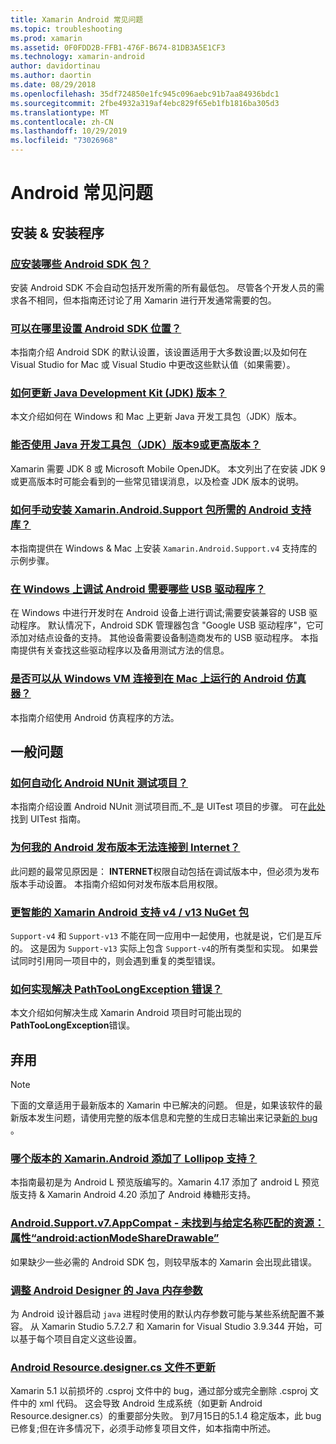 ```yaml
---
title: Xamarin Android 常见问题
ms.topic: troubleshooting
ms.prod: xamarin
ms.assetid: 0F0FDD2B-FFB1-476F-B674-81DB3A5E1CF3
ms.technology: xamarin-android
author: davidortinau
ms.author: daortin
ms.date: 08/29/2018
ms.openlocfilehash: 35df724850e1fc945c096aebc91b7aa84936bdc1
ms.sourcegitcommit: 2fbe4932a319af4ebc829f65eb1fb1816ba305d3
ms.translationtype: MT
ms.contentlocale: zh-CN
ms.lasthandoff: 10/29/2019
ms.locfileid: "73026968"
---
```

# <a name="android-frequently-asked-questions"></a>Android 常见问题

## <a name="installation--setup"></a>安装 & 安装程序

### <a name="which-android-sdk-packages-should-i-installinstall-android-sdk-packagesmd"></a>[应安装哪些 Android SDK 包？](install-android-sdk-packages.md)

安装 Android SDK 不会自动包括开发所需的所有最低包。 尽管各个开发人员的需求各不相同，但本指南还讨论了用 Xamarin 进行开发通常需要的包。

### <a name="where-can-i-set-my-android-sdk-locationsandroid-sdk-locationmd"></a>[可以在哪里设置 Android SDK 位置？](android-sdk-location.md)

本指南介绍 Android SDK 的默认设置，该设置适用于大多数设置;以及如何在 Visual Studio for Mac 或 Visual Studio 中更改这些默认值（如果需要）。

### <a name="how-do-i-update-the-java-development-kit-jdk-versionupdate-jdkmd"></a>[如何更新 Java Development Kit (JDK) 版本？](update-jdk.md)

本文介绍如何在 Windows 和 Mac 上更新 Java 开发工具包（JDK）版本。

### <a name="can-i-use-java-development-kit-jdk-version-9-or-laterjdk9-errorsmd"></a>[能否使用 Java 开发工具包（JDK）版本9或更高版本？](jdk9-errors.md)

Xamarin 需要 JDK 8 或 Microsoft Mobile OpenJDK。 本文列出了在安装 JDK 9 或更高版本时可能会看到的一些常见错误消息，以及检查 JDK 版本的说明。

### <a name="how-can-i-manually-install-the-android-support-libraries-required-by-the-xamarinandroidsupport-packagesinstall-android-support-librarymd"></a>[如何手动安装 Xamarin.Android.Support 包所需的 Android 支持库？](install-android-support-library.md)

本指南提供在 Windows & Mac 上安装 `Xamarin.Android.Support.v4` 支持库的示例步骤。

### <a name="what-usb-drivers-do-i-need-to-debug-android-on-windowsandroid-drivers-debug-windowsmd"></a>[在 Windows 上调试 Android 需要哪些 USB 驱动程序？](android-drivers-debug-windows.md)

在 Windows 中进行开发时在 Android 设备上进行调试;需要安装兼容的 USB 驱动程序。 默认情况下，Android SDK 管理器包含 "Google USB 驱动程序"，它可添加对结点设备的支持。
其他设备需要设备制造商发布的 USB 驱动程序。 本指南提供有关查找这些驱动程序以及备用测试方法的信息。

### <a name="is-it-possible-to-connect-to-android-emulators-running-on-a-mac-from-a-windows-vmconnect-android-emulator-mac-windowsmd"></a>[是否可以从 Windows VM 连接到在 Mac 上运行的 Android 仿真器？](connect-android-emulator-mac-windows.md)

本指南介绍使用 Android 仿真程序的方法。

## <a name="general-questions"></a>一般问题

### <a name="how-do-i-automate-an-android-nunit-test-projectautomate-android-nunit-testmd"></a>[如何自动化 Android NUnit 测试项目？](automate-android-nunit-test.md)

本指南介绍设置 Android NUnit 测试项目而_不_是 UITest 项目的步骤。 可在[此处](https://docs.microsoft.com/appcenter/test-cloud/preparing-for-upload/uitest)找到 UITest 指南。

### <a name="why-cant-my-android-release-build-connect-to-the-internetandroid-internetmd"></a>[为何我的 Android 发布版本无法连接到 Internet？](android-internet.md)

此问题的最常见原因是： **INTERNET**权限自动包括在调试版本中，但必须为发布版本手动设置。 本指南介绍如何对发布版本启用权限。

### <a name="smarter-xamarin-android-support-v4--v13-nuget-packagesandroid-support-v4v13-librariesmd"></a>[更智能的 Xamarin Android 支持 v4 / v13 NuGet 包](android-support-v4v13-libraries.md)

`Support-v4` 和 `Support-v13` 不能在同一应用中一起使用，也就是说，它们是互斥的。 这是因为 `Support-v13` 实际上包含 `Support-v4`的所有类型和实现。 如果尝试同时引用同一项目中的，则会遇到重复的类型错误。

### <a name="how-do-i-resolve-a-pathtoolongexception-errorpath-too-long-exceptionmd"></a>[如何实现解决 PathTooLongException 错误？](path-too-long-exception.md)

本文介绍如何解决生成 Xamarin Android 项目时可能出现的**PathTooLongException**错误。

## <a name="deprecated"></a>弃用

> [!NOTE]
> 下面的文章适用于最新版本的 Xamarin 中已解决的问题。 但是，如果该软件的最新版本发生问题，请使用完整的版本信息和完整的生成日志输出来记录[新的 bug](~/cross-platform/troubleshooting/questions/howto-file-bug.md) 。

### <a name="what-version-of-xamarinandroid-added-lollipop-supportxa-lollipopmd"></a>[哪个版本的 Xamarin.Android 添加了 Lollipop 支持？](xa-lollipop.md)

本指南最初是为 Android L 预览版编写的。Xamarin 4.17 添加了 android L 预览版支持 & Xamarin Android 4.20 添加了 Android 棒糖形支持。

### <a name="androidsupportv7appcompat---no-resource-found-that-matches-the-given-name-attr-androidactionmodesharedrawablemissing-action-mode-share-drawablemd"></a>[Android.Support.v7.AppCompat - 未找到与给定名称匹配的资源：属性“android:actionModeShareDrawable”](missing-action-mode-share-drawable.md)

如果缺少一些必需的 Android SDK 包，则较早版本的 Xamarin 会出现此错误。

### <a name="adjusting-java-memory-parameters-for-the-android-designerandroid-designer-java-memorymd"></a>[调整 Android Designer 的 Java 内存参数](android-designer-java-memory.md)

为 Android 设计器启动 `java` 进程时使用的默认内存参数可能与某些系统配置不兼容。 从 Xamarin Studio 5.7.2.7 和 Xamarin for Visual Studio 3.9.344 开始，可以基于每个项目自定义这些设置。

### <a name="my-android-resourcedesignercs-file-will-not-updateresource-designer-wont-updatemd"></a>[Android Resource.designer.cs 文件不更新](resource-designer-wont-update.md)

Xamarin 5.1 以前损坏的 .csproj 文件中的 bug，通过部分或完全删除 .csproj 文件中的 xml 代码。 这会导致 Android 生成系统（如更新 Android Resource.designer.cs）的重要部分失败。 到7月15日的5.1.4 稳定版本，此 bug 已修复;但在许多情况下，必须手动修复项目文件，如本指南中所述。
